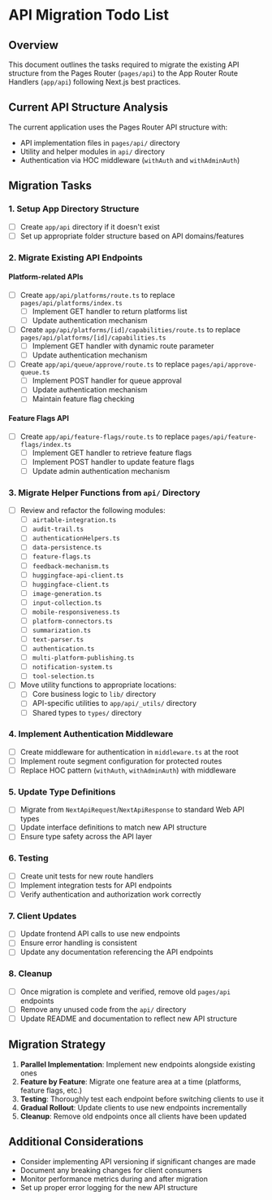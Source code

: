 # API Migration Todo List

## Overview

This document outlines the tasks required to migrate the existing API structure from the Pages Router (`pages/api`) to the App Router Route Handlers (`app/api`) following Next.js best practices.

## Current API Structure Analysis

The current application uses the Pages Router API structure with:
- API implementation files in `pages/api/` directory
- Utility and helper modules in `api/` directory
- Authentication via HOC middleware (`withAuth` and `withAdminAuth`)

## Migration Tasks

### 1. Setup App Directory Structure

- [ ] Create `app/api` directory if it doesn't exist
- [ ] Set up appropriate folder structure based on API domains/features

### 2. Migrate Existing API Endpoints

#### Platform-related APIs

- [ ] Create `app/api/platforms/route.ts` to replace `pages/api/platforms/index.ts`
  - [ ] Implement GET handler to return platforms list
  - [ ] Update authentication mechanism

- [ ] Create `app/api/platforms/[id]/capabilities/route.ts` to replace `pages/api/platforms/[id]/capabilities.ts`
  - [ ] Implement GET handler with dynamic route parameter
  - [ ] Update authentication mechanism

- [ ] Create `app/api/queue/approve/route.ts` to replace `pages/api/approve-queue.ts`
  - [ ] Implement POST handler for queue approval
  - [ ] Update authentication mechanism
  - [ ] Maintain feature flag checking

#### Feature Flags API

- [ ] Create `app/api/feature-flags/route.ts` to replace `pages/api/feature-flags/index.ts`
  - [ ] Implement GET handler to retrieve feature flags
  - [ ] Implement POST handler to update feature flags
  - [ ] Update admin authentication mechanism

### 3. Migrate Helper Functions from `api/` Directory

- [ ] Review and refactor the following modules:
  - [ ] `airtable-integration.ts`
  - [ ] `audit-trail.ts`
  - [ ] `authenticationHelpers.ts`
  - [ ] `data-persistence.ts`
  - [ ] `feature-flags.ts`
  - [ ] `feedback-mechanism.ts`
  - [ ] `huggingface-api-client.ts`
  - [ ] `huggingface-client.ts`
  - [ ] `image-generation.ts`
  - [ ] `input-collection.ts`
  - [ ] `mobile-responsiveness.ts`
  - [ ] `platform-connectors.ts`
  - [ ] `summarization.ts`
  - [ ] `text-parser.ts`
  - [ ] `authentication.ts`
  - [ ] `multi-platform-publishing.ts`
  - [ ] `notification-system.ts`
  - [ ] `tool-selection.ts`

- [ ] Move utility functions to appropriate locations:
  - [ ] Core business logic to `lib/` directory
  - [ ] API-specific utilities to `app/api/_utils/` directory
  - [ ] Shared types to `types/` directory

### 4. Implement Authentication Middleware

- [ ] Create middleware for authentication in `middleware.ts` at the root
- [ ] Implement route segment configuration for protected routes
- [ ] Replace HOC pattern (`withAuth`, `withAdminAuth`) with middleware

### 5. Update Type Definitions

- [ ] Migrate from `NextApiRequest`/`NextApiResponse` to standard Web API types
- [ ] Update interface definitions to match new API structure
- [ ] Ensure type safety across the API layer

### 6. Testing

- [ ] Create unit tests for new route handlers
- [ ] Implement integration tests for API endpoints
- [ ] Verify authentication and authorization work correctly

### 7. Client Updates

- [ ] Update frontend API calls to use new endpoints
- [ ] Ensure error handling is consistent
- [ ] Update any documentation referencing the API endpoints

### 8. Cleanup

- [ ] Once migration is complete and verified, remove old `pages/api` endpoints
- [ ] Remove any unused code from the `api/` directory
- [ ] Update README and documentation to reflect new API structure

## Migration Strategy

1. **Parallel Implementation**: Implement new endpoints alongside existing ones
2. **Feature by Feature**: Migrate one feature area at a time (platforms, feature flags, etc.)
3. **Testing**: Thoroughly test each endpoint before switching clients to use it
4. **Gradual Rollout**: Update clients to use new endpoints incrementally
5. **Cleanup**: Remove old endpoints once all clients have been updated

## Additional Considerations

- Consider implementing API versioning if significant changes are made
- Document any breaking changes for client consumers
- Monitor performance metrics during and after migration
- Set up proper error logging for the new API structure